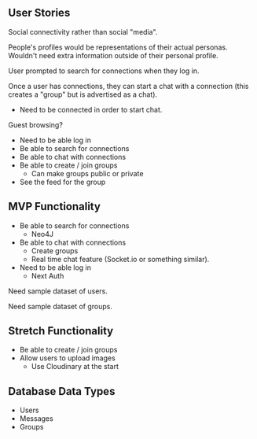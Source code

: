## User Stories

Social connectivity rather than social "media".

People's profiles would be representations of their actual personas. Wouldn't need extra information outside of their personal profile.

User prompted to search for connections when they log in.

Once a user has connections, they can start a chat with a connection (this creates a "group" but is advertised as a chat).
  - Need to be connected in order to start chat.

Guest browsing?

- Need to be able log in
- Be able to search for connections
- Be able to chat with connections 
- Be able to create / join groups
  - Can make groups public or private
- See the feed for the group

## MVP Functionality

- Be able to search for connections
  - Neo4J
- Be able to chat with connections
  - Create groups
  - Real time chat feature (Socket.io or something similar).
- Need to be able log in
  - Next Auth

Need sample dataset of users.

Need sample dataset of groups.

## Stretch Functionality

- Be able to create / join groups
- Allow users to upload images
  - Use Cloudinary at the start


## Database Data Types

- Users
- Messages
- Groups
